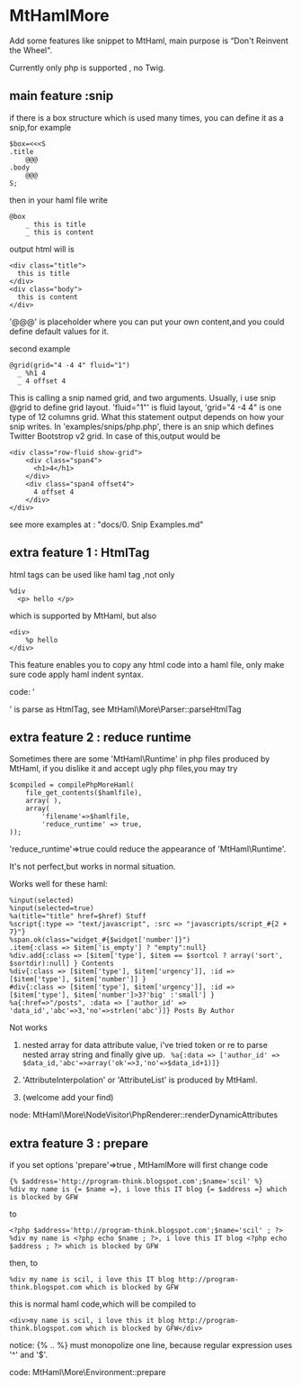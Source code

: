MtHamlMore
==========

Add some features like snippet to MtHaml,  main purpose is “Don't Reinvent the Wheel".

Currently only php is supported , no Twig.

main feature :snip
----
if there is a box structure which is used many times, you can define it as a snip,for example
```
$box=<<<S
.title
    @@@
.body
    @@@
S;
```

then in your haml file write
```
@box
    _ this is title
    _ this is content
```

output html will is
```
<div class="title">
  this is title
</div>
<div class="body">
  this is content
</div>
```

'@@@' is placeholder where you can put your own content,and you could define default values for it.


second example
```
@grid(grid="4 -4 4" fluid="1")
  _ %h1 4
  _ 4 offset 4
```
This is calling a snip named grid, and two arguments. Usually, i use snip @grid to define grid layout.
'fluid="1"' is fluid layout, 'grid="4 -4 4" is one type of 12 columns grid.
What this statement output depends on how your snip writes.
In 'examples/snips/php.php', there is an snip which defines Twitter Bootstrop v2 grid. In case of this,output would be
```
<div class="row-fluid show-grid">
    <div class="span4">
      <h1>4</h1>
    </div>
    <div class="span4 offset4">
      4 offset 4
    </div>
</div>
```

see more examples at : "docs/0. Snip Examples.md"

extra feature 1 : HtmlTag
-----
html tags can be used like haml tag ,not only
```
%div
  <p> hello </p>
```
which is supported by MtHaml, but also
```
<div>
    %p hello
</div>
```
This feature enables you to copy any html code into a haml file, only make sure code apply haml indent syntax.

code: '<div>' is parse as HtmlTag, see MtHaml\More\Parser::parseHtmlTag



extra feature 2 : reduce runtime
-----
Sometimes there are some 'MtHaml\Runtime' in php files produced by MtHaml, if you dislike it and accept ugly php files,you may try
```
$compiled = compilePhpMoreHaml(
    file_get_contents($hamlfile),
    array( ),
    array(
        'filename'=>$hamlfile,
        'reduce_runtime' => true,
));
```
'reduce_runtime'=>true could reduce the appearance of 'MtHaml\Runtime'.

It's not perfect,but works in normal situation.

Works well for these haml:
```
%input(selected)
%input(selected=true)
%a(title="title" href=$href) Stuff
%script{:type => "text/javascript", :src => "javascripts/script_#{2 + 7}"}
%span.ok(class="widget_#{$widget['number']}")
.item{:class => $item['is_empty'] ? "empty":null}
%div.add{:class => [$item['type'], $item == $sortcol ? array('sort', $sortdir):null] } Contents
%div{:class => [$item['type'], $item['urgency']], :id => [$item['type'], $item['number']] }
#div{:class => [$item['type'], $item['urgency']], :id => [$item['type'], $item['number']>3?'big' :'small'] }
%a{:href=>"/posts", :data => ['author_id' => 'data_id','abc'=>3,'no'=>strlen('abc')]} Posts By Author
```

Not works

1. nested array for data attribute value, i've tried token or re to parse nested array string and finally give up. ```  %a{:data => ['author_id' => $data_id,'abc'=>array('ok'=>3,'no'=>$data_id+1)]} ```

2. 'AttributeInterpolation' or 'AttributeList' is produced by MtHaml.

3. (welcome add your find)



node: MtHaml\More\NodeVisitor\PhpRenderer::renderDynamicAttributes


extra feature 3 : prepare
-----

if you set options 'prepare'=>true , MtHamlMore will first change code
```
{% $address='http://program-think.blogspot.com';$name='scil' %}
%div my name is {= $name =}, i love this IT blog {= $address =} which is blocked by GFW
```
to
```
<?php $address='http://program-think.blogspot.com';$name='scil' ; ?>
%div my name is <?php echo $name ; ?>, i love this IT blog <?php echo $address ; ?> which is blocked by GFW
```
then, to
```
%div my name is scil, i love this IT blog http://program-think.blogspot.com which is blocked by GFW
```
this is normal haml code,which will be compiled to
```
<div>my name is scil, i love this it blog http://program-think.blogspot.com which is blocked by GFW</div>

```

notice: {% .. %} must monopolize one line, because regular expression uses '^' and '$'.

code: MtHaml\More\Environment::prepare

